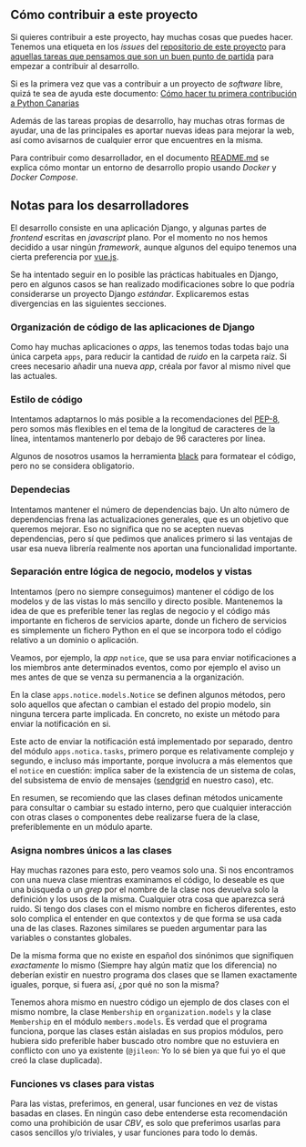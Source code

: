 ## Cómo contribuir a este proyecto

Si quieres contribuir a este proyecto, hay muchas cosas que puedes hacer.
Tenemos una etiqueta en los _issues_ del [repositorio de este
proyecto](https://github.com/pythoncanarias/pycan-web/issues) para 
[aquellas tareas que pensamos que son un buen punto de partida](https://github.com/pythoncanarias/pycan-web/issues?q=is%3Aopen+is%3Aissue+label%3A%22good+first+issue%22)
para empezar a contribuir
al desarrollo.

Si es la primera vez que vas a contribuir a un proyecto de _software_ libre,
quizá te sea de ayuda este documento: [Cómo hacer tu primera contribución a
Python Canarias](docs/primeros_pasos.md)

Además de las tareas propias de desarrollo, hay muchas otras formas de ayudar,
una de las principales es aportar nuevas ideas para mejorar la web, así
como avisarnos de cualquier error que encuentres en la misma.

Para contribuir como desarrollador, en el documento [README.md](README.md) se
explica cómo montar un entorno de desarrollo propio usando _Docker_ y
_Docker Compose_.

## Notas para los desarrolladores

El desarrollo consiste en una aplicación Django, y algunas partes de _frontend_
escritas en _javascript_ plano. Por el momento no nos hemos decidido a usar
ningún _framework_, aunque algunos del equipo tenemos una cierta preferencia
por [vue.js](https://vuejs.org/).

Se ha intentado seguir en lo posible las prácticas habituales en Django, pero
en algunos casos se han realizado modificaciones sobre lo que podría
considerarse un proyecto Django _estándar_. Explicaremos estas divergencias en las
siguientes secciones.

### Organización de código de las aplicaciones de Django

Como hay muchas aplicaciones o _apps_, las tenemos todas todas bajo una única
carpeta `apps`, para reducir la cantidad de _ruido_  en
la carpeta raíz. Si crees necesario añadir una nueva _app_, créala por favor al
mismo nivel que las actuales.

### Estilo de código

Intentamos adaptarnos lo más posible a la recomendaciones del
[PEP-8](https://www.python.org/dev/peps/pep-0008/), pero somos más flexibles en
el tema de la longitud de caracteres de la línea, intentamos mantenerlo por
debajo de 96 caracteres por línea.

Algunos de nosotros usamos la herramienta [black](https://github.com/psf/black)
para formatear el código, pero no se considera obligatorio.

### Dependecias

Intentamos mantener el número de dependencias bajo. Un alto número de
dependencias frena las actualizaciones generales, que es un objetivo que
queremos mejorar. Eso no significa que no se acepten nuevas dependencias, pero
sí que pedimos que analices primero si las ventajas de usar esa nueva librería
realmente nos aportan una funcionalidad importante.

### Separación entre lógica de negocio, modelos y vistas

Intentamos (pero no siempre conseguimos) mantener el código de los modelos y de
las vistas lo más sencillo y directo posible. Mantenemos la idea de que es
preferible tener las reglas de negocio y el código más importante en ficheros
de servicios aparte, donde un fichero de servicios es simplemente un fichero
Python en el que se incorpora todo el código relativo a un dominio o
aplicación.

Veamos, por ejemplo, la _app_ `notice`, que se usa para enviar notificaciones
a los miembros ante determinados eventos, como por ejemplo el aviso un mes
antes de que se venza su permanencia a la organización.

En la clase `apps.notice.models.Notice` se definen algunos métodos, pero 
solo aquellos que afectan o cambian el estado del propio modelo, sin 
ninguna tercera parte implicada. En concreto, no existe un método
para enviar la notificación en si.

Este acto de enviar la notificación está implementado por separado, dentro del
módulo `apps.notica.tasks`, primero porque es relativamente complejo y segundo,
e incluso más importante, porque involucra a más elementos que el `notice` en
cuestión: implica saber de la existencia de un sistema de colas, del subsistema
de envío de mensajes ([sendgrid](https://sendgrid.com/) en nuestro caso), etc.

En resumen, se recomiendo que las clases definan métodos unicamente para
consultar o cambiar su estado interno, pero que cualquier interacción con
otras clases o componentes debe realizarse fuera de la clase, preferiblemente
en un módulo aparte.


### Asigna nombres únicos a las clases

Hay muchas razones para esto, pero veamos solo una. Si nos encontramos con una
nueva clase mientras examinamos el código, lo deseable es que una búsqueda o un
_grep_ por el nombre de la clase nos devuelva solo la definición y los usos de
la misma. Cualquier otra cosa que aparezca será ruido.  Si tengo dos clases con
el mismo nombre en ficheros diferentes, esto solo complica el entender en que
contextos y de que forma se usa cada una de las clases. Razones similares se
pueden argumentar para las variables o constantes globales.

De la misma forma que no existe en español dos sinónimos que signifiquen
_exactamente_ lo mismo (Siempre hay algún matiz que los diferencia) no deberían
existir en nuestro programa dos clases que se llamen exactamente iguales,
porque, si fuera así, ¿por qué no son la misma?

Tenemos ahora mismo en nuestro código un ejemplo de dos clases con el mismo
nombre, la clase `Membership` en `organization.models` y la clase
`Membership` en el módulo `members.models`. Es verdad que el programa
funciona, porque las clases están aisladas en sus propios módulos, pero hubiera
sido preferible haber buscado otro nombre que no estuviera en conflicto con uno
ya existente (`@jileon`: Yo lo sé bien ya que fui yo el que creó la clase
duplicada).


### Funciones vs clases para vistas

Para las vistas, preferimos, en general, usar funciones en vez de vistas
basadas en clases. En ningún caso debe entenderse esta recomendación como una
prohibición de usar _CBV_, es solo que preferimos usarlas para casos sencillos
y/o triviales, y usar funciones para todo lo demás. 
